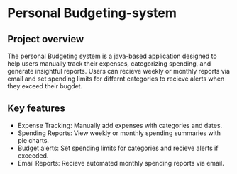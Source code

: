 # Personal Budgeting-system

## Project overview
The personal Budgeting system is a java-based application designed to help users manually track 
their expenses, categorizing spending, and generate insightful reports.
Users can recieve weekly or monthly reports via email and set spending limits for differnt categories 
to recieve alerts when they exceed their bugdet.
  <br/>

## Key features

* Expense Tracking: Manually add expenses with categories and dates.
* Spending Reports: View weekly or monthly spending summaries with pie charts.
* Budget alerts: Set spending limits for categories and recieve alerts if exceeded.
* Email Reports: Recieve automated monthly spending reports via email.


